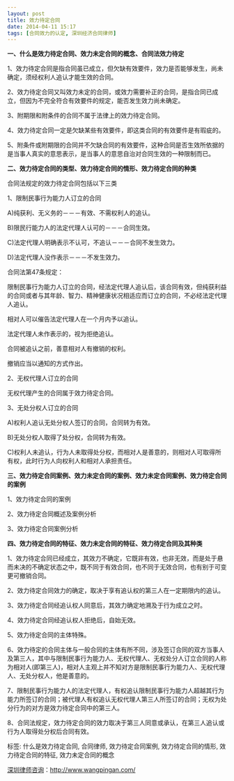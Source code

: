 ```yaml
---
layout: post
title: 效力待定合同
date: 2014-04-11 15:17
tags: [合同效力的认定, 深圳经济合同律师]
---
```

<strong>一、什么是效力待定合同、效力未定合同的概念、合同法效力待定</strong>

1、效力待定合同是指合同虽已成立，但欠缺有效要件，效力是否能够发生，尚未确定，须经权利人追认才能生效的合同。

2、效力待定合同又叫效力未定的合同，或效力需要补正的合同，是指合同已成立，但因为不完全符合有效要件的规定，能否发生效力尚未确定。

3、附期限和附条件的合同不属于法律上的效力待定合同。

4、效力待定合同一定是欠缺某些有效要件，即这类合同的有效要件是有瑕疵的。

5、附条件或附期限的合同并不欠缺合同的有效要件，这种合同是否生效所依据的是当事人真实的意思表示，是当事人的意思自治对合同生效的一种限制而已。

<strong>二、效力待定合同的类型、效力待定合同的情形、效力待定合同的种类</strong>

合同法规定的效力待定合同包括以下三类

1、限制民事行为能力人订立的合同

A)纯获利、无义务的－－－有效、不需权利人的追认。

B)限民行能力人的法定代理人认可的－－－合同生效。

C)法定代理人明确表示不认可，不追认－－－合同不发生效力。

D)法定代理人没作表示－－－不发生效力。

合同法第47条规定：

限制民事行为能力人订立的合同，经法定代理人追认后，该合同有效，但纯获利益的合同或者与其年龄、智力、精神健康状况相适应而订立的合同，不必经法定代理人追认。

相对人可以催告法定代理人在一个月内予以追认。

法定代理人未作表示的，视为拒绝追认。

合同被追认之前，善意相对人有撤销的权利。

撤销应当以通知的方式作出。

2、无权代理人订立的合同

无权代理产生的合同属于效力待定合同。

3、无处分权人订立的合同

A)权利人追认无处分权人签订的合同，合同转为有效。

B)无处分权人取得了处分权，合同转为有效。

C)权利人未追认，行为人未取得处分权，而相对人是善意的，则相对人可取得所有权，此时行为人向权利人和相对人承担责任。

<strong>三、效力待定合同案例、效力未定合同的案例、效力未定合同案例、效力待定合同的案例</strong>

1、效力待定合同的案例

2、效力待定合同概述及案例分析

3、效力待定合同案例分析

<strong>四、效力待定合同的特征、效力未定合同的特征、效力待定合同及其种类</strong>

1、效力待定合同已经成立，其效力不确定，它既非有效，也非无效，而是处于悬而未决的不确定状态之中，既不同于有效合同，也不同于无效合同，也有别于可变更可撤销合同。

2、效力待定合同效力的确定，取决于享有追认权的第三人在一定期限内的追认。

3、效力待定合同经追认权人同意后，其效力确定地溯及于行为成立之时。

4、效力待定合同经追认权人拒绝后，自始无效。

5、效力待定合同的主体特殊。

6、效力待定的合同主体与一般合同的主体有所不同，涉及签订合同的双方当事人及第三人，其中与限制民事行为能力人、无权代理人、无权处分人订立合同的人称为相对人(即第三人)，相对人主观上并不知对方是限制民事行为能力人、无权代理人、无处分权人，他是善意的。

7、限制民事行为能力人的法定代理人，有权追认限制民事行为能力人超越其行为能力所签订的合同；被代理人有权追认无权代理人第三人所签订的合同；无权为处分行为的对方是效力待定合同中的第三人。

8、合同法规定，效力待定合同的效力取决于第三人同意或承认，在第三人追认或行为人取得处分权后合同有效。

标签: 什么是效力待定合同, 合同律师, 效力待定合同案例, 效力待定合同的情形, 效力待定合同的特征, 效力未定合同的概念 

<a href="http://www.wangpingan.com/">深圳律师咨询</a>：<a href="http://www.wangpingan.com/">http://www.wangpingan.com/</a>

